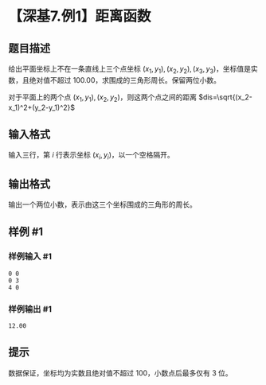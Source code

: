 # 【深基7.例1】距离函数

## 题目描述

给出平面坐标上不在一条直线上三个点坐标 $(x_1,y_1),(x_2,y_2),(x_3,y_3)$，坐标值是实数，且绝对值不超过 100.00，求围成的三角形周长。保留两位小数。

对于平面上的两个点 $(x_1,y_1),(x_2,y_2)$，则这两个点之间的距离 $dis=\sqrt{(x_2-x_1)^2+(y_2-y_1)^2}$

## 输入格式

输入三行，第 $i$ 行表示坐标 $(x_i,y_i)$，以一个空格隔开。

## 输出格式

输出一个两位小数，表示由这三个坐标围成的三角形的周长。

## 样例 #1

### 样例输入 #1
```
0 0
0 3
4 0
```

### 样例输出 #1

```
12.00
```

## 提示

数据保证，坐标均为实数且绝对值不超过 $100$，小数点后最多仅有 $3$ 位。
